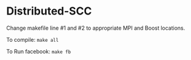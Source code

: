 # Distributed-SCC

Change makefile line #1 and #2 to appropriate MPI and Boost locations.

To compile:
```make all```

To Run facebook:
```make fb```
